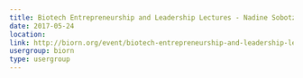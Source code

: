 ```yaml
---
title: Biotech Entrepreneurship and Leadership Lectures - Nadine Sobotzki, Analyst Merck Ventures, Amsterdam, What do start-ups need to know when they approach investors
date: 2017-05-24
location: 
link: http://biorn.org/event/biotech-entrepreneurship-and-leadership-lectures-nadine-sobotzki-analyst-merck-ventures-amsterdam-what-do-start-ups-need-to-know-when-they-approach-investors/
usergroup: biorn
type: usergroup
---
```

